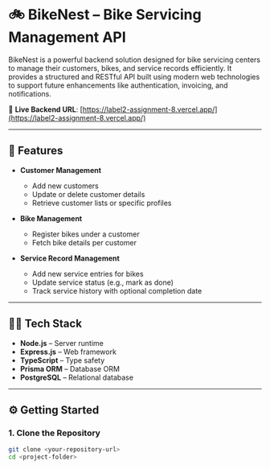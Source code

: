 # 🚲 BikeNest – Bike Servicing Management API

BikeNest is a powerful backend solution designed for bike servicing centers to manage their customers, bikes, and service records efficiently. It provides a structured and RESTful API built using modern web technologies to support future enhancements like authentication, invoicing, and notifications.

🔗 **Live Backend URL**: [https://label2-assignment-8.vercel.app/](https://label2-assignment-8.vercel.app/)

---

## 📌 Features

- **Customer Management**
  - Add new customers
  - Update or delete customer details
  - Retrieve customer lists or specific profiles

- **Bike Management**
  - Register bikes under a customer
  - Fetch bike details per customer

- **Service Record Management**
  - Add new service entries for bikes
  - Update service status (e.g., mark as done)
  - Track service history with optional completion date

---

## 🧑‍💻 Tech Stack

- **Node.js** – Server runtime
- **Express.js** – Web framework
- **TypeScript** – Type safety
- **Prisma ORM** – Database ORM
- **PostgreSQL** – Relational database

---

## ⚙️ Getting Started

### 1. Clone the Repository

```bash
git clone <your-repository-url>
cd <project-folder>
